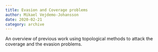```yaml
---
title: Evasion and Coverage problems
author: Mikael Vejdemo-Johansson
date: 2020-02-21
category: archive
---
```


An overview of previous work using topological methods to attack the coverage and the evasion problems.
